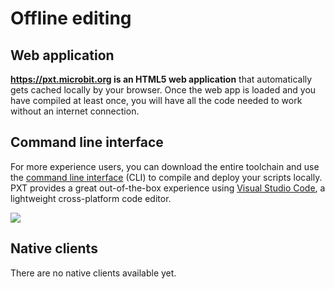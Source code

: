 # Offline editing

## Web application

**https://pxt.microbit.org is an HTML5 web application** that automatically gets cached locally by your browser. 
Once the web app is loaded and you have compiled at least once, you will have all the code needed to work without an internet connection.

## Command line interface

For more experience users, you can download the entire toolchain and use the [command line interface](/cli) (CLI) to compile 
and deploy your scripts locally. PXT provides a great out-of-the-box experience using [Visual Studio Code](/code), 
a lightweight cross-platform code editor.

![](/static/mb/vscode.png)

## Native clients

There are no native clients available yet.